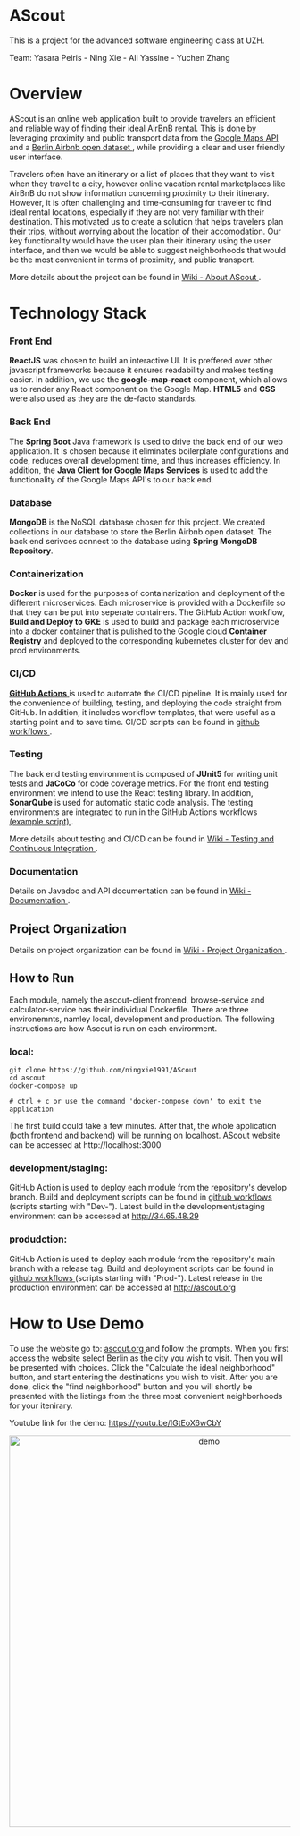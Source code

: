 # AScout

This is a project for the advanced software engineering class at UZH. 

Team: Yasara Peiris - Ning Xie - Ali Yassine - Yuchen Zhang

# Overview 

AScout is an online web application built to provide travelers an efficient and reliable way of finding their ideal AirBnB rental. This is done by leveraging proximity and public transport data from the <a href="https://developers.google.com/maps"> Google Maps API </a> and a <a href="https://www.kaggle.com/brittabettendorf/berlin-airbnb-data"> Berlin Airbnb open dataset </a>, while providing a clear and user friendly user interface. 

Travelers often have an itinerary or a list of places that they want to visit when they travel to a city, however online vacation rental marketplaces like AirBnB do not show information concerning proximity to their itinerary. However, it is often challenging and time-consuming for traveler to find ideal rental locations, especially if they are not very familiar with their destination. This motivated us to create a solution that helps travelers plan their trips, without worrying about the location of their accomodation. Our key functionality would have the user plan their itinerary using the user interface, and then we would be able to suggest neighborhoods that would be the most convenient in terms of proximity, and public transport.

More details about the project can be found in <a href="https://github.com/ningxie1991/AScout/wiki/About-AScout"> Wiki - About AScout </a>.

# Technology Stack

### Front End

**ReactJS** was chosen to build an interactive UI. It is preffered over other javascript frameworks because it ensures readability and makes testing easier. In addition, we use the **google-map-react** component, which allows us to render any React component on the Google Map. **HTML5** and **CSS** were also used as they are the de-facto standards.

### Back End

The **Spring Boot** Java framework is used to drive the back end of our web application. It is chosen because it eliminates boilerplate configurations and code, reduces overall development time, and thus increases efficiency. In addition, the **Java Client for Google Maps Services** is used to add the functionality of the Google Maps API's to our back end.

### Database
**MongoDB** is the NoSQL database chosen for this project. We created collections in our database to store the Berlin Airbnb open dataset. The back end serivces connect to the database using **Spring MongoDB Repository**.

### Containerization

**Docker** is used for the purposes of containarization and deployment of the different microservices. Each microservice is provided with a Dockerfile so that they can be put into seperate containers. The GitHub Action workflow, **Build and Deploy to GKE** is used to build and package each microservice into a docker container that is pulished to the Google cloud **Container Registry** and deployed to the corresponding kubernetes cluster for dev and prod environments. 

### CI/CD

<a href="https://github.com/ningxie1991/AScout/actions"> **GitHub Actions** </a> is used to automate the CI/CD pipeline. It is mainly used for the convenience of building, testing, and deploying the code straight from GitHub. In addition, it includes workflow templates, that were useful as a starting point and to save time. CI/CD scripts can be found in <a href="https://github.com/ningxie1991/AScout/tree/main/.github/workflows"> github workflows </a>.

### Testing

The back end testing environment is composed of **JUnit5** for writing unit tests and **JaCoCo** for code coverage metrics. For the front end testing environment we intend to use the React testing library. In addition, **SonarQube** is used for automatic static code analysis. The testing environments are integrated to run in the GitHub Actions workflows <a href="https://github.com/ningxie1991/AScout/blob/develop/.github/workflows/CI-SonarCloud-browse-service.yml"> (example script) </a>.

More details about testing and CI/CD can be found in <a href="https://github.com/ningxie1991/AScout/wiki/Testing-and-Continuous-Integration"> Wiki - Testing and Continuous Integration </a>.

### Documentation

Details on Javadoc and API documentation can be found in <a href="https://github.com/ningxie1991/AScout/wiki/Documentation"> Wiki - Documentation </a>.
 
## Project Organization

Details on project organization can be found in <a href="https://github.com/ningxie1991/AScout/wiki/Project-Organization"> Wiki - Project Organization </a>.

## How to Run

Each module, namely the ascout-client frontend, browse-service and calculator-service has their individual Dockerfile. There are three environemnts, namley local, development and production. The following instructions are how Ascout is run on each environment.

### local: 
```
git clone https://github.com/ningxie1991/AScout
cd ascout
docker-compose up

# ctrl + c or use the command 'docker-compose down' to exit the application
```
The first build could take a few minutes. After that, the whole application (both frontend and backend) will be running on localhost. AScout website can be accessed at http://localhost:3000

### development/staging:

GitHub Action is used to deploy each module from the repository's develop branch. 
Build and deployment scripts can be found in <a href="https://github.com/ningxie1991/AScout/tree/main/.github/workflows"> github workflows </a> (scripts starting with "Dev-"). 
Latest build in the development/staging environment can be accessed at http://34.65.48.29

### produdction:

GitHub Action is used to deploy each module from the repository's main branch with a release tag. 
Build and deployment scripts can be found in <a href="https://github.com/ningxie1991/AScout/tree/main/.github/workflows"> github workflows </a> (scripts starting with "Prod-").
Latest release in the production environment can be accessed at http://ascout.org
      
# How to Use Demo

To use the website go to: <a href="http://ascout.org/"> ascout.org </a> and follow the prompts. When you first access the website select Berlin as the city you wish to visit. Then you will be presented with choices. Click the "Calculate the ideal neighborhood" button, and start entering the destinations you wish to visit. After you are done, click the "find neighborhood" button and you will shortly be presented with the listings from the three most convenient neighborhoods for your itenirary.

Youtube link for the demo: https://youtu.be/IGtEoX6wCbY

<p align="center">
  <img width="700" align="center" href="https://youtu.be/IGtEoX6wCbY" src="https://github.com/ningxie1991/AScout/blob/develop/images/Wiki/demoascout.gif" alt="demo"/>
</p>



